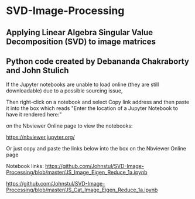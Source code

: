 # SVD-Image-Processing
## Applying Linear Algebra Singular Value Decomposition (SVD) to image matrices

## Python code created by Debananda Chakraborty and John Stulich

If the Jupyter notebooks are unable to load online (they are still downloadable) due to a possible sourcing issue,

Then right-click on a notebook and select Copy link address and then paste it into the box which reads
"Enter the location of a Jupyter Notebook to have it rendered here:"

on the Nbviewer Online page to view the notebooks:

https://nbviewer.jupyter.org/

Or just copy and paste the links below into the box on the Nbviewer Online page

Notebook links:
https://github.com/Johnstul/SVD-Image-Processing/blob/master/JS_Image_Eigen_Reduce_1a.ipynb

https://github.com/Johnstul/SVD-Image-Processing/blob/master/JS_Cat_Image_Eigen_Reduce_1a.ipynb
